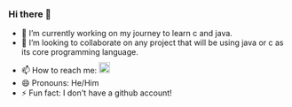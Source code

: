 ### Hi there 👋

- 🔭 I’m currently working on my journey to learn c and java.
- 👯 I’m looking to collaborate on any project that will be using java or c as its core programming language.
- 📫 How to reach me: <img style="width:20px; height:20px;margin-top:10px;" src="https://assets-global.website-files.com/6257adef93867e50d84d30e2/625e5fcef7ab80b8c1fe559e_Discord-Logo-Color.png">
- 😄 Pronouns: He/Him
- ⚡ Fun fact: I don't have a github account!
